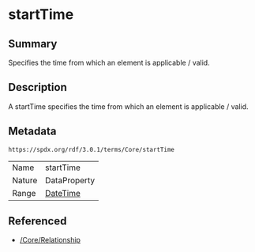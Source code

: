 <!-- Automatically generated by spec-parser v2.5.0 on 2024-08-10T18:46:28.607668+00:00 -->
<!-- SPDX-License-Identifier: Community-Spec-1.0 -->

# startTime

## Summary

Specifies the time from which an element is applicable / valid.


## Description

A startTime specifies the time from which an element is applicable / valid.


## Metadata

`https://spdx.org/rdf/3.0.1/terms/Core/startTime`


| | |
|---|---|
| Name | startTime |
| Nature | DataProperty |
| Range | [DateTime](../Datatypes/DateTime.md) |




## Referenced

- [/Core/Relationship](../../Core/Classes/Relationship.md)

